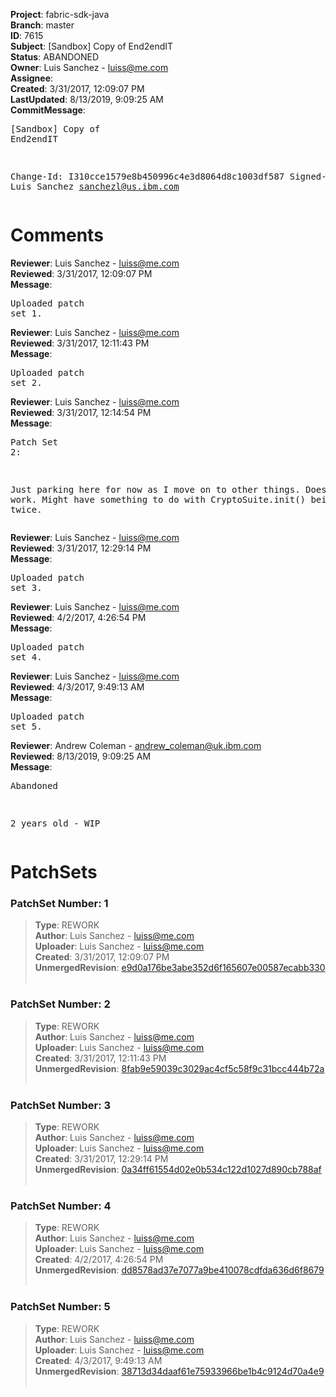 <strong>Project</strong>: fabric-sdk-java<br><strong>Branch</strong>: master<br><strong>ID</strong>: 7615<br><strong>Subject</strong>: [Sandbox] Copy of End2endIT<br><strong>Status</strong>: ABANDONED<br><strong>Owner</strong>: Luis Sanchez - luiss@me.com<br><strong>Assignee</strong>:<br><strong>Created</strong>: 3/31/2017, 12:09:07 PM<br><strong>LastUpdated</strong>: 8/13/2019, 9:09:25 AM<br><strong>CommitMessage</strong>:<br><pre>[Sandbox] Copy of End2endIT

Change-Id: I310cce1579e8b450996c4e3d8064d8c1003df587
Signed-off-by: Luis Sanchez <sanchezl@us.ibm.com>
</pre><h1>Comments</h1><strong>Reviewer</strong>: Luis Sanchez - luiss@me.com<br><strong>Reviewed</strong>: 3/31/2017, 12:09:07 PM<br><strong>Message</strong>: <pre>Uploaded patch set 1.</pre><strong>Reviewer</strong>: Luis Sanchez - luiss@me.com<br><strong>Reviewed</strong>: 3/31/2017, 12:11:43 PM<br><strong>Message</strong>: <pre>Uploaded patch set 2.</pre><strong>Reviewer</strong>: Luis Sanchez - luiss@me.com<br><strong>Reviewed</strong>: 3/31/2017, 12:14:54 PM<br><strong>Message</strong>: <pre>Patch Set 2:

Just parking here for now as I move on to other things.
Does not work. Might have something to do with CryptoSuite.init() being called twice.</pre><strong>Reviewer</strong>: Luis Sanchez - luiss@me.com<br><strong>Reviewed</strong>: 3/31/2017, 12:29:14 PM<br><strong>Message</strong>: <pre>Uploaded patch set 3.</pre><strong>Reviewer</strong>: Luis Sanchez - luiss@me.com<br><strong>Reviewed</strong>: 4/2/2017, 4:26:54 PM<br><strong>Message</strong>: <pre>Uploaded patch set 4.</pre><strong>Reviewer</strong>: Luis Sanchez - luiss@me.com<br><strong>Reviewed</strong>: 4/3/2017, 9:49:13 AM<br><strong>Message</strong>: <pre>Uploaded patch set 5.</pre><strong>Reviewer</strong>: Andrew Coleman - andrew_coleman@uk.ibm.com<br><strong>Reviewed</strong>: 8/13/2019, 9:09:25 AM<br><strong>Message</strong>: <pre>Abandoned

2 years old - WIP</pre><h1>PatchSets</h1><h3>PatchSet Number: 1</h3><blockquote><strong>Type</strong>: REWORK<br><strong>Author</strong>: Luis Sanchez - luiss@me.com<br><strong>Uploader</strong>: Luis Sanchez - luiss@me.com<br><strong>Created</strong>: 3/31/2017, 12:09:07 PM<br><strong>UnmergedRevision</strong>: [e9d0a176be3abe352d6f165607e00587ecabb330](https://github.com/hyperledger-gerrit-archive/fabric-sdk-java/commit/e9d0a176be3abe352d6f165607e00587ecabb330)<br><br></blockquote><h3>PatchSet Number: 2</h3><blockquote><strong>Type</strong>: REWORK<br><strong>Author</strong>: Luis Sanchez - luiss@me.com<br><strong>Uploader</strong>: Luis Sanchez - luiss@me.com<br><strong>Created</strong>: 3/31/2017, 12:11:43 PM<br><strong>UnmergedRevision</strong>: [8fab9e59039c3029ac4cf5c58f9c31bcc444b72a](https://github.com/hyperledger-gerrit-archive/fabric-sdk-java/commit/8fab9e59039c3029ac4cf5c58f9c31bcc444b72a)<br><br></blockquote><h3>PatchSet Number: 3</h3><blockquote><strong>Type</strong>: REWORK<br><strong>Author</strong>: Luis Sanchez - luiss@me.com<br><strong>Uploader</strong>: Luis Sanchez - luiss@me.com<br><strong>Created</strong>: 3/31/2017, 12:29:14 PM<br><strong>UnmergedRevision</strong>: [0a34ff61554d02e0b534c122d1027d890cb788af](https://github.com/hyperledger-gerrit-archive/fabric-sdk-java/commit/0a34ff61554d02e0b534c122d1027d890cb788af)<br><br></blockquote><h3>PatchSet Number: 4</h3><blockquote><strong>Type</strong>: REWORK<br><strong>Author</strong>: Luis Sanchez - luiss@me.com<br><strong>Uploader</strong>: Luis Sanchez - luiss@me.com<br><strong>Created</strong>: 4/2/2017, 4:26:54 PM<br><strong>UnmergedRevision</strong>: [dd8578ad37e7077a9be410078cdfda636d6f8679](https://github.com/hyperledger-gerrit-archive/fabric-sdk-java/commit/dd8578ad37e7077a9be410078cdfda636d6f8679)<br><br></blockquote><h3>PatchSet Number: 5</h3><blockquote><strong>Type</strong>: REWORK<br><strong>Author</strong>: Luis Sanchez - luiss@me.com<br><strong>Uploader</strong>: Luis Sanchez - luiss@me.com<br><strong>Created</strong>: 4/3/2017, 9:49:13 AM<br><strong>UnmergedRevision</strong>: [38713d34daaf61e75933966be1b4c9124d70a4e9](https://github.com/hyperledger-gerrit-archive/fabric-sdk-java/commit/38713d34daaf61e75933966be1b4c9124d70a4e9)<br><br></blockquote>